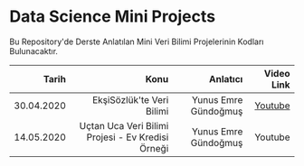 # Data Science Mini Projects
Bu Repository'de Derste Anlatılan Mini Veri Bilimi Projelerinin Kodları Bulunacaktır. 


| Tarih  | Konu | Anlatıcı | Video Link |
| -----:|-----:|-----:|-----:|
| 30.04.2020   | EkşiSözlük'te Veri Bilimi |  Yunus Emre Gündoğmuş  | [Youtube](https://youtu.be/C8oRmGZ40Yc?t=6992)|
| 14.05.2020   | Uçtan Uca Veri Bilimi Projesi - Ev Kredisi Örneği | Yunus Emre Gündoğmuş | Youtube |
